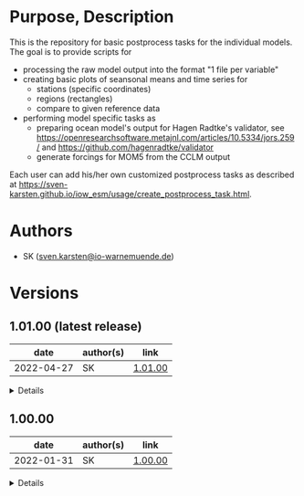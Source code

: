 # Purpose, Description

This is the repository for basic postprocess tasks for the individual models. 
The goal is to provide scripts for
 * processing the raw model output into the format "1 file per variable"
 * creating basic plots of seansonal means and time series for 
   * stations (specific coordinates)
   * regions (rectangles)
   * compare to given reference data
 * performing model specific tasks as
   * preparing ocean model's output for Hagen Radtke's validator, 
     see https://openresearchsoftware.metajnl.com/articles/10.5334/jors.259/ 
     and https://github.com/hagenradtke/validator
   * generate forcings for MOM5 from the CCLM output

Each user can add his/her own customized postprocess tasks as described at
https://sven-karsten.github.io/iow_esm/usage/create_postprocess_task.html.


# Authors
    
* SK      (sven.karsten@io-warnemuende.de)


# Versions

## 1.01.00 (latest release)

| date        | author(s)   | link                                                                            |
|---          |---          |---                                                                              |
| 2022-04-27  | SK          | [1.01.00](https://git.io-warnemuende.de/iow_esm/postprocess/src/branch/1.01.00) |   

<details>

### changes
* added task generate_mom_forcing to CCLM's tasks
  * task creates forcing for the MOM5 ocean model according to transformation given
      Thomas Neumann's scripts
  * splitted process_raw_output task for MOM5
    * mppncombine does merging of MOM's output
    * split_files generates subsequently "1 file per variable" pattern
* fixed file ending .nc in CCLM/process_raw_output for total rain variable
* fixed plotting of standard deviation in time series
* remove results directory when rerunning a task
* if no units are specified, arbitrary units "a.u." appear in the plot
    
### dependencies
* python environment as anaconda3 or miniconda3
* cdo, nco, (texlive), see load module scripts for your target
  
### known issues
* plotting on HLRN Berlin not yet possible due to missing python module basemap
  * can be circumvented by creating own conda environment via
  ``` bash
  module load anaconda3/2019.10
  conda init bash
  conda create --name plotting
  conda activate plotting
  conda install basemap
  conda install netCDF4
  conda install xarray
  ```
  and adding `conda activate plotting` to your local `load_modules.sh` on blogin

### tested with
* intensively tested on Berlin's (with workaround) and on Göttingen's HLRN machine on MOM5 and CCLM output
  
</details>


## 1.00.00 

| date        | author(s)   | link                                                                              |
|---          |---          |---                                                                                |
| 2022-01-31  | SK          | [1.00.00](https://git.io-warnemuende.de/iow_esm/postprocess/src/branch/1.00.00)   |     

<details>

### changes
* initital release
  * configured variables can be plotted and compared to a reference 
    via seasonal means and time series for stations and regions
    
### dependencies
* python environment as anaconda3 or miniconda3
* cdo, nco, (texlive), see load module scripts for your target
  
### known issues
* plotting on HLRN Berlin not yet possible due to missing python module basemap

### tested with
* intensively tested on Göttingen's HLRN machine on MOM5 and CCLM output

</details>